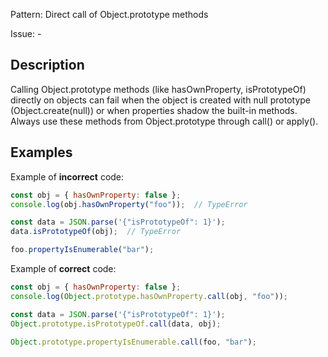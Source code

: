 Pattern: Direct call of Object.prototype methods

Issue: -

## Description

Calling Object.prototype methods (like hasOwnProperty, isPrototypeOf) directly on objects can fail when the object is created with null prototype (Object.create(null)) or when properties shadow the built-in methods. Always use these methods from Object.prototype through call() or apply().

## Examples

Example of **incorrect** code:
```javascript
const obj = { hasOwnProperty: false };
console.log(obj.hasOwnProperty("foo"));  // TypeError

const data = JSON.parse('{"isPrototypeOf": 1}');
data.isPrototypeOf(obj);  // TypeError

foo.propertyIsEnumerable("bar");
```

Example of **correct** code:
```javascript
const obj = { hasOwnProperty: false };
console.log(Object.prototype.hasOwnProperty.call(obj, "foo"));

const data = JSON.parse('{"isPrototypeOf": 1}');
Object.prototype.isPrototypeOf.call(data, obj);

Object.prototype.propertyIsEnumerable.call(foo, "bar");
```
